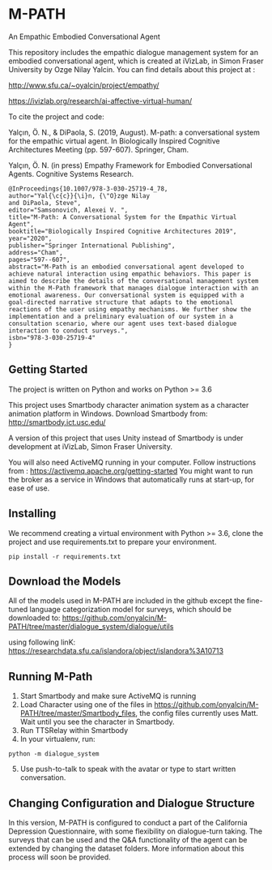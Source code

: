 # M-PATH
An Empathic Embodied Conversational Agent

This repository includes the empathic dialogue management system for an embodied conversational agent, which is created at iVizLab, in Simon Fraser University by Ozge Nilay Yalcin.
You can find details about this project at :

http://www.sfu.ca/~oyalcin/project/empathy/ 

https://ivizlab.org/research/ai-affective-virtual-human/

To cite the project and code:

Yalçın, Ö. N., & DiPaola, S. (2019, August). M-path: a conversational system for the empathic virtual agent. In Biologically Inspired Cognitive Architectures Meeting (pp. 597-607). Springer, Cham.

Yalçın, Ö. N. (in press) Empathy Framework for Embodied Conversational Agents. Cognitive Systems Research.

```
@InProceedings{10.1007/978-3-030-25719-4_78,
author="Yal{\c{c}}{\i}n, {\"O}zge Nilay
and DiPaola, Steve",
editor="Samsonovich, Alexei V. ",
title="M-Path: A Conversational System for the Empathic Virtual Agent",
booktitle="Biologically Inspired Cognitive Architectures 2019",
year="2020",
publisher="Springer International Publishing",
address="Cham",
pages="597--607",
abstract="M-Path is an embodied conversational agent developed to achieve natural interaction using empathic behaviors. This paper is aimed to describe the details of the conversational management system within the M-Path framework that manages dialogue interaction with an emotional awareness. Our conversational system is equipped with a goal-directed narrative structure that adapts to the emotional reactions of the user using empathy mechanisms. We further show the implementation and a preliminary evaluation of our system in a consultation scenario, where our agent uses text-based dialogue interaction to conduct surveys.",
isbn="978-3-030-25719-4"
}
```

## Getting Started
The project is written on Python and works on Python >= 3.6

This project uses Smartbody character animation system as a character animation platform in Windows. Download Smartbody from: http://smartbody.ict.usc.edu/

A version of this project that uses Unity instead of Smartbody is under development at iVizLab, Simon Fraser University.

You will also need ActiveMQ running in your computer. Follow instructions from : https://activemq.apache.org/getting-started
You might want to run the broker as a service in Windows that automatically runs at start-up, for ease of use.

## Installing

We recommend creating a virtual environment with Python >= 3.6, clone the project and use requirements.txt to prepare your environment.

```
pip install -r requirements.txt
```

## Download the Models
All of the models used in M-PATH are included in the github except the fine-tuned language categorization model for surveys, which should be downloaded to:
https://github.com/onyalcin/M-PATH/tree/master/dialogue_system/dialogue/utils

using following linK:
https://researchdata.sfu.ca/islandora/object/islandora%3A10713

## Running M-Path
1. Start Smartbody and make sure ActiveMQ is running
2. Load Character using one of the files in https://github.com/onyalcin/M-PATH/tree/master/Smartbody_files, the config files currently uses Matt. Wait until you see the character in Smartbody.
3. Run TTSRelay within Smartbody
4. In your virtualenv, run:
```
python -m dialogue_system
```
5. Use push-to-talk to speak with the avatar or type to start written conversation.


## Changing Configuration and Dialogue Structure
In this version, M-PATH is configured to conduct a part of the California Depression Questionnaire, with some flexibility on dialogue-turn taking. The surveys that can be used and the Q&A functionality of the agent can be extended by changing the dataset folders. More information about this process will soon be provided.


